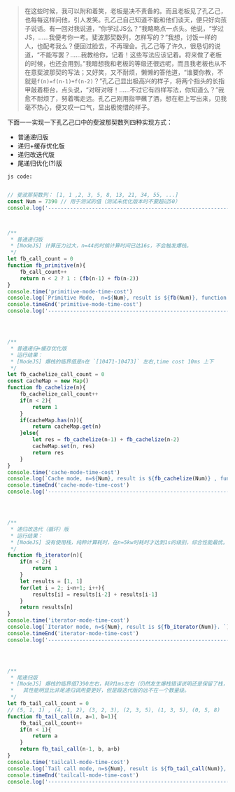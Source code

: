 
> 在这些时候，我可以附和着笑，老板是决不责备的。而且老板见了孔乙己，也每每这样问他，引人发笑。孔乙己自己知道不能和他们谈天，便只好向孩子说话。有一回对我说道，“你学过JS么？”我略略点一点头。他说，“学过JS，……我便考你一考。斐波那契数列，怎样写的？”我想，讨饭一样的人，也配考我么？便回过脸去，不再理会。孔乙己等了许久，很恳切的说道，“不能写罢？……我教给你，记着！这些写法应该记着。将来做了老板的时候，也还会用到。”我暗想我和老板的等级还很远呢，而且我老板也从不在意斐波那契的写法；又好笑，又不耐烦，懒懒的答他道，“谁要你教，不就是`f(n)=f(n-1)+f(n-2)`？”孔乙己显出极高兴的样子，将两个指头的长指甲敲着柜台，点头说，“对呀对呀！……不过它有四样写法，你知道么？”我愈不耐烦了，努着嘴走远。孔乙己刚用指甲蘸了酒，想在柜上写出来，见我毫不热心，便又叹一口气，显出极惋惜的样子。


下面一一实现一下孔乙己口中的斐波那契数列四种实现方式：
+ 普通递归版
+ 递归+缓存优化版
+ 递归改迭代版
+ 尾递归优化(?)版

```js code:```
```javascript

// 斐波那契数列： [1, 1 ,2, 3, 5, 8, 13, 21, 34, 55, ...]
const Num = 7390 // 用于测试的值（测试未优化版本时不要超过50）
console.log('-----------------------------------------------------------------')



/**
 * 普通递归版
 * [NodeJS] 计算压力过大，n=44的时候计算时间已达16s，不会触发爆栈。
 */
let fb_call_count = 0
function fb_primitive(n){
    fb_call_count++
    return n < 2 ? 1 : (fb(n-1) + fb(n-2)) 
}
console.time('primitive-mode-time-cost')
console.log(`Primitive Mode,  n=${Num}, result is ${fb(Num)}, function call count:${fb_call_count}.`)
console.timeEnd('primitive-mode-time-cost')
console.log('-----------------------------------------------------------------')




/**
 * 普通递归+缓存优化版
 * 运行结果：
 * [NodeJS] 爆栈的临界值是n在 `[10471-10473]` 左右,time cost 10ms 上下
 */
let fb_cachelize_call_count = 0
const cacheMap = new Map()
function fb_cachelize(n){
    fb_cachelize_call_count++
    if(n < 2){
        return 1 
    }
    if(cacheMap.has(n)){
        return cacheMap.get(n)
    }else{
        let res = fb_cachelize(n-1) + fb_cachelize(n-2)
        cacheMap.set(n, res)
        return res
    }
}
console.time('cache-mode-time-cost')
console.log(`Cache mode, n=${Num}, result is ${fb_cachelize(Num)} , function call count:${fb_cachelize_call_count}`)
console.timeEnd('cache-mode-time-cost')
console.log('-----------------------------------------------------------------')




/**
 * 递归改迭代（循环）版
 * 运行结果：
 * [NodeJS] 没有使用栈，纯粹计算耗时，在n=5kw时耗时才达到1s的级别，综合性能最优。
 */ 
function fb_iterator(n){
    if(n < 2){
        return 1
    }
    let results = [1, 1]
    for(let i = 2; i<n+1; i++){
        results[i] = results[i-2] + results[i-1]
    }
    return results[n]
}
console.time('iterator-mode-time-cost')
console.log(`Iterator mode, n=${Num}, result is ${fb_iterator(Num)}. `)
console.timeEnd('iterator-mode-time-cost')
console.log('-----------------------------------------------------------------')




/**
 * 尾递归版
 * [NodeJS] 爆栈的临界值7390左右，耗时1ms左右（仍然发生爆栈错误说明还是保留了栈，并未完全去栈化）。
 *   其性能明显比非尾递归调用要更好，但是跟迭代版的远不在一个数量级。
 */
let fb_tail_call_count = 0
// (5, 1, 1) , (4, 1, 2), (3, 2, 3), (2, 3, 5), (1, 3, 5), (0, 5, 8)
function fb_tail_call(n, a=1, b=1){
    fb_tail_call_count++
    if(n < 1){
        return a
    }
    return fb_tail_call(n-1, b, a+b) 
}
console.time('tailcall-mode-time-cost')
console.log(`Tail call mode, n=${Num}, result is ${fb_tail_call(Num)}, function call count:${fb_tail_call_count}.`)
console.timeEnd('tailcall-mode-time-cost')
console.log('-----------------------------------------------------------------')

```
